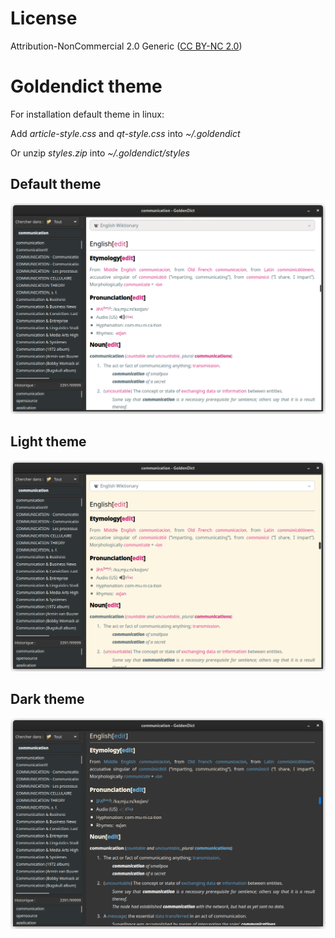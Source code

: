 # License

Attribution-NonCommercial 2.0 Generic ([CC BY-NC 2.0](https://creativecommons.org/licenses/by-nc/2.0/)) 

# Goldendict theme

For installation default theme in linux:

Add *article-style.css* and *qt-style.css* into *~/.goldendict*

Or unzip *styles.zip* into *~/.goldendict/styles*

## Default theme

![](/Default/Screenshot.png)

## Light theme

![](/Light%20theme/Screenshot.png)

## Dark theme

![](/Dark%20theme/Screenshot.png)
